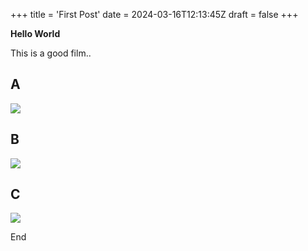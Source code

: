 +++
title = 'First Post'
date = 2024-03-16T12:13:45Z
draft = false
+++

**Hello World**

This is a good film..

**A**
---
![](/Quickstart-2/assets/images/county-lines_cover.jpeg)

**B**
---
![](/Quickstart-2/assets/images/county-lines_cover.jpeg)

**C**
---
![](/Quickstart-2/assets/images/county-lines_cover.jpeg)

End
